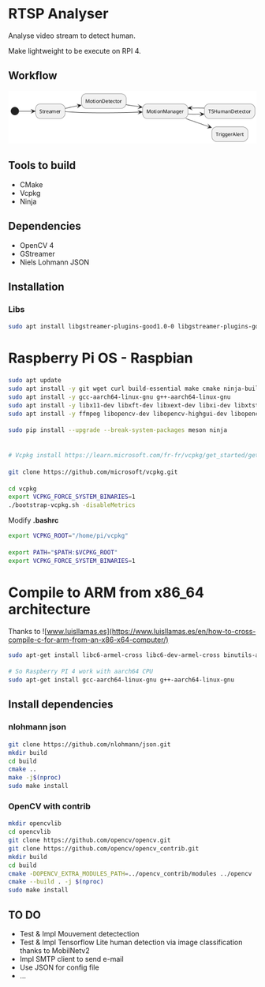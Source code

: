 # RTSP Analyser

Analyse video stream to detect human.

Make lightweight to be execute on RPI 4.

## Workflow

![Workflow](./doc/uml/out/workflow.png)

## Tools to build

- CMake
- Vcpkg
- Ninja

## Dependencies

- OpenCV 4
- GStreamer
- Niels Lohmann JSON

## Installation

### Libs

```bash
sudo apt install libgstreamer-plugins-good1.0-0 libgstreamer-plugins-good1.0-dev gstreamer1.0-plugins-good libgstreamer1.0-0 gstreamer1.0-plugins-base gstreamer1.0-plugins-bad gstreamer1.0-plugins-ugly gstreamer1.0-libav gstreamer1.0-doc gstreamer1.0-tools gstreamer1.0-x gstreamer1.0-alsa gstreamer1.0-gl gstreamer1.0-gtk3 gstreamer1.0-qt5 gstreamer1.0-pulseaudio libgstrtspserver-1.0-dev gstreamer1.0-rtsp libgstreamer1.0-dev libgstreamer-plugins-base1.0-dev libgstreamer-plugins-bad1.0-dev


```

# Raspberry Pi OS - Raspbian

```bash
sudo apt update
sudo apt install -y git wget curl build-essential make cmake ninja-build pkg-config autoconf automake libtool bison meson
sudo apt install -y gcc-aarch64-linux-gnu g++-aarch64-linux-gnu
sudo apt install -y libx11-dev libxft-dev libxext-dev libxi-dev libxtst-dev libxrandr-dev nasm gcc-11 libgles2-mesa-dev libdbus-1-dev:arm64 libsystemd-dev libglib2.0-dev libatspi2.0-dev
sudo apt install -y ffmpeg libopencv-dev libopencv-highgui-dev libopencv-objdetect-dev opencv-data

sudo pip install --upgrade --break-system-packages meson ninja


# Vcpkg install https://learn.microsoft.com/fr-fr/vcpkg/get_started/get-started?pivots=shell-bash

git clone https://github.com/microsoft/vcpkg.git

cd vcpkg
export VCPKG_FORCE_SYSTEM_BINARIES=1
./bootstrap-vcpkg.sh -disableMetrics
```

Modify **.bashrc**

```bash
export VCPKG_ROOT="/home/pi/vcpkg"

export PATH="$PATH:$VCPKG_ROOT"
export VCPKG_FORCE_SYSTEM_BINARIES=1
```

# Compile to ARM from x86_64 architecture

Thanks to ![www.luisllamas.es](https://www.luisllamas.es/en/how-to-cross-compile-c-for-arm-from-an-x86-x64-computer/)

```bash
sudo apt-get install libc6-armel-cross libc6-dev-armel-cross binutils-arm-linux-gnueabi libncurses5-dev build-essential bison flex libssl-dev bc

# So Raspberry PI 4 work with aarch64 CPU
sudo apt-get install gcc-aarch64-linux-gnu g++-aarch64-linux-gnu
```

## Install dependencies

### nlohmann json

```bash
git clone https://github.com/nlohmann/json.git
mkdir build
cd build
cmake ..
make -j$(nproc)
sudo make install
```

### OpenCV with contrib

```bash
mkdir opencvlib
cd opencvlib
git clone https://github.com/opencv/opencv.git
git clone https://github.com/opencv/opencv_contrib.git
mkdir build
cd build
cmake -DOPENCV_EXTRA_MODULES_PATH=../opencv_contrib/modules ../opencv
cmake --build . -j $(nproc)
sudo make install
```

## TO DO

- Test & Impl Mouvement detectection
- Test & Impl Tensorflow Lite human detection via image classification thanks to MobilNetv2
- Impl SMTP client to send e-mail
- Use JSON for config file
- ...
